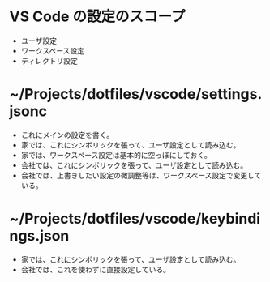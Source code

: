 
# VS Code の設定のスコープ
- ユーザ設定
- ワークスペース設定
- ディレクトリ設定

# ~/Projects/dotfiles/vscode/settings.jsonc
- これにメインの設定を書く。
- 家では、これにシンボリックを張って、ユーザ設定として読み込む。
- 家では、ワークスペース設定は基本的に空っぽにしておく。
- 会社では、これにシンボリックを張って、ユーザ設定として読み込む。
- 会社では、上書きしたい設定の微調整等は、ワークスペース設定で変更している。

# ~/Projects/dotfiles/vscode/keybindings.json
- 家では、これにシンボリックを張って、ユーザ設定として読み込む。
- 会社では、これを使わずに直接設定している。
